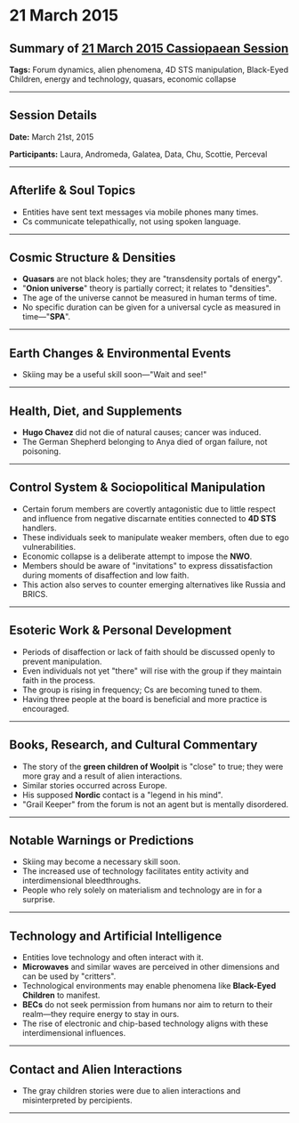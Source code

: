 # 21 March 2015

## Summary of [21 March 2015 Cassiopaean Session](https://cassiopaea.org/forum/threads/session-21-march-2015.37713/#post-562961)

**Tags:** Forum dynamics, alien phenomena, 4D STS manipulation, Black-Eyed Children, energy and technology, quasars, economic collapse

---


## Session Details

**Date:** March 21st, 2015

**Participants:** Laura, Andromeda, Galatea, Data, Chu, Scottie, Perceval

---


## Afterlife & Soul Topics

- Entities have sent text messages via mobile phones many times.
- Cs communicate telepathically, not using spoken language.

---


## Cosmic Structure & Densities

- **Quasars** are not black holes; they are "transdensity portals of energy".
- "**Onion universe**" theory is partially correct; it relates to "densities".
- The age of the universe cannot be measured in human terms of time.
- No specific duration can be given for a universal cycle as measured in time—"**SPA**".

---


## Earth Changes & Environmental Events

- Skiing may be a useful skill soon—"Wait and see!"

---


## Health, Diet, and Supplements

- **Hugo Chavez** did not die of natural causes; cancer was induced.
- The German Shepherd belonging to Anya died of organ failure, not poisoning.

---


## Control System & Sociopolitical Manipulation

- Certain forum members are covertly antagonistic due to little respect and influence from negative discarnate entities connected to **4D STS** handlers.
- These individuals seek to manipulate weaker members, often due to ego vulnerabilities.
- Economic collapse is a deliberate attempt to impose the **NWO**.
- Members should be aware of "invitations" to express dissatisfaction during moments of disaffection and low faith.
- This action also serves to counter emerging alternatives like Russia and BRICS.

---


## Esoteric Work & Personal Development

- Periods of disaffection or lack of faith should be discussed openly to prevent manipulation.
- Even individuals not yet "there" will rise with the group if they maintain faith in the process.
- The group is rising in frequency; Cs are becoming tuned to them.
- Having three people at the board is beneficial and more practice is encouraged.

---


## Books, Research, and Cultural Commentary

- The story of the **green children of Woolpit** is "close" to true; they were more gray and a result of alien interactions.
- Similar stories occurred across Europe.
- His supposed **Nordic** contact is a "legend in his mind".
- "Grail Keeper" from the forum is not an agent but is mentally disordered.

---


## Notable Warnings or Predictions

- Skiing may become a necessary skill soon.
- The increased use of technology facilitates entity activity and interdimensional bleedthroughs.
- People who rely solely on materialism and technology are in for a surprise.

---


## Technology and Artificial Intelligence

- Entities love technology and often interact with it.
- **Microwaves** and similar waves are perceived in other dimensions and can be used by "critters".
- Technological environments may enable phenomena like **Black-Eyed Children** to manifest.
- **BECs** do not seek permission from humans nor aim to return to their realm—they require energy to stay in ours.
- The rise of electronic and chip-based technology aligns with these interdimensional influences.

---


## Contact and Alien Interactions

- The gray children stories were due to alien interactions and misinterpreted by percipients.

---



